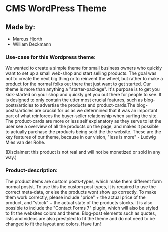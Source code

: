 # CMS WordPress Theme

## Made by:
- Marcus Hjorth
- William Deckmann

### Use-case for this Wordpress theme:
We wanted to create a simple theme for small business owners who quickly want to set up a small web-shop and start selling products. The goal was not to create the next big thing or to reinvent the wheel, but rather to make a product for the normal folks out there that just want to get started.
Our theme is more than anything a "starter-package". It's purpose is to get you kick-started on your shop and quickly get you out there for people to see. It is designed to only contain the utter most crucial features, such as blog-posts/articles to advertise the products and product-cards.The
blog-posts/articles are crucial for us as we determined that it was an important part of what reinforces the buyer-seller relationship when surfing the site.
The product-cards are more or less self explanatory as they serve to let the user see a overview of all the products on the page, and makes it possible to actually purchase the products being sold the the website.
These are the key features of our theme, because in our vision, "less is more" - Ludwig Mies van der Rohe.

(Disclaimer: this product is not real and will not be monetized or sold in any way.)

### Product-description:
The product items are custom posts-types, which make them different form normal postst. To use this the custom post types, it is required to use the correct meta-data, or else the products wont show up correctly. To make them work correctly, please include "price" + the actual price of the product, and "stock" + the actual state of the products stocks. It is also possible to include the "Contact Forms 7" plugin, which will also be styled to fit the websites colors and theme. Blog-post elements such as quotes, lists and videos are also prestyled to fit the theme and do not need to be changed to fit the layout and colors. Have fun!
